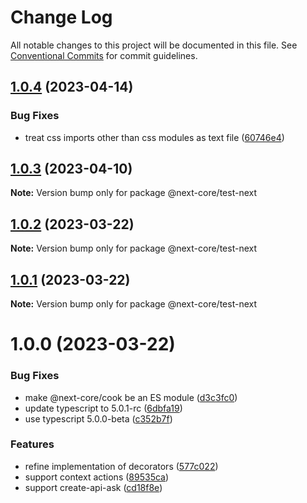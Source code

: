 # Change Log

All notable changes to this project will be documented in this file.
See [Conventional Commits](https://conventionalcommits.org) for commit guidelines.

## [1.0.4](https://github.com/easyops-cn/next-core/compare/@next-core/test-next@1.0.3...@next-core/test-next@1.0.4) (2023-04-14)


### Bug Fixes

* treat css imports other than css modules as text file ([60746e4](https://github.com/easyops-cn/next-core/commit/60746e4bb7a35e6ec14e63d9280b13c73fcdf45c))





## [1.0.3](https://github.com/easyops-cn/next-core/compare/@next-core/test-next@1.0.2...@next-core/test-next@1.0.3) (2023-04-10)

**Note:** Version bump only for package @next-core/test-next





## [1.0.2](https://github.com/easyops-cn/next-core/compare/@next-core/test-next@1.0.1...@next-core/test-next@1.0.2) (2023-03-22)

**Note:** Version bump only for package @next-core/test-next

## [1.0.1](https://github.com/easyops-cn/next-core/compare/@next-core/test-next@1.0.0...@next-core/test-next@1.0.1) (2023-03-22)

**Note:** Version bump only for package @next-core/test-next

# 1.0.0 (2023-03-22)

### Bug Fixes

- make @next-core/cook be an ES module ([d3c3fc0](https://github.com/easyops-cn/next-core/commit/d3c3fc0b91d3fe04d7abd7463c08d7b413cbd195))
- update typescript to 5.0.1-rc ([6dbfa19](https://github.com/easyops-cn/next-core/commit/6dbfa19942b4a5a7194c9f51a9184a7560bb3903))
- use typescript 5.0.0-beta ([c352b7f](https://github.com/easyops-cn/next-core/commit/c352b7f6a489817e0bd4c554d2c7535df73277ba))

### Features

- refine implementation of decorators ([577c022](https://github.com/easyops-cn/next-core/commit/577c022181f941d8e9ecd22ef486a5a6eb3f8359))
- support context actions ([89535ca](https://github.com/easyops-cn/next-core/commit/89535ca885602145448666131a7c94bdea5ae494))
- support create-api-ask ([cd18f8e](https://github.com/easyops-cn/next-core/commit/cd18f8e9d3df2676105438d7f772b713b615cf2a))
